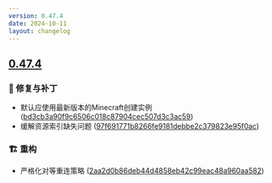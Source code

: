 ```yaml
---
version: 0.47.4
date: 2024-10-11
layout: changelog
---
```

## [0.47.4](#0.47.4)
### 🐛 修复与补丁

- 默认应使用最新版本的Minecraft创建实例 ([bd3cb3a90f9c6506c018c87904cec507d3c3ac59](https://github.com/Voxelum/x-minecraft-launcher/commit/bd3cb3a90f9c6506c018c87904cec507d3c3ac59))
- 缓解资源索引缺失问题 ([97f691771b8266fe9181debbe2c379823e95f0ac](https://github.com/Voxelum/x-minecraft-launcher/commit/97f691771b8266fe9181debbe2c379823e95f0ac))
### 🏗️ 重构

- 严格化对等重连策略 ([2aa2d0b86deb44d4858eb42c99eac48a960aa582](https://github.com/Voxelum/x-minecraft-launcher/commit/2aa2d0b86deb44d4858eb42c99eac48a960aa582))